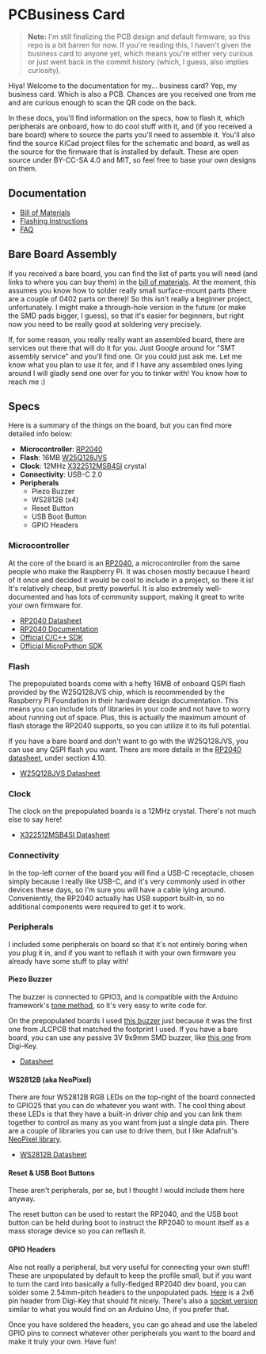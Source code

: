 # PCBusiness Card

> **Note:** I'm still finalizing the PCB design and default firmware, so this repo is a bit barren for now. If you're reading this, I haven't given the business card to anyone yet, which means you're either very curious or just went back in the commit history (which, I guess, also implies curiosity).

Hiya! Welcome to the documentation for my... business card? Yep, my business card. Which is also a PCB. Chances are you received one from me and are curious enough to scan the QR code on the back.

In these docs, you'll find information on the specs, how to flash it, which peripherals are onboard, how to do cool stuff with it, and (if you received a bare board) where to source the parts you'll need to assemble it. You'll also find the source KiCad project files for the schematic and board, as well as the source for the firmware that is installed by default. These are open source under BY-CC-SA 4.0 and MIT, so feel free to base your own designs on them.

## Documentation

- [Bill of Materials](docs/bom.md)
- [Flashing Instructions](docs/flashing.md)
- [FAQ](docs/faq.md)

## Bare Board Assembly

If you received a bare board, you can find the list of parts you will need (and links to where you can buy them) in the [bill of materials](docs/bom.md). At the moment, this assumes you know how to solder really small surface-mount parts (there are a couple of 0402 parts on there)! So this isn't really a beginner project, unfortunately. I might make a through-hole version in the future (or make the SMD pads bigger, I guess), so that it's easier for beginners, but right now you need to be really good at soldering very precisely.

If, for some reason, you really really want an assembled board, there are services out there that will do it for you. Just Google around for "SMT assembly service" and you'll find one. Or you could just ask me. Let me know what you plan to use it for, and if I have any assembled ones lying around I will gladly send one over for you to tinker with! You know how to reach me :)

## Specs

Here is a summary of the things on the board, but you can find more detailed info below:

- **Microcontroller**: [RP2040](https://www.raspberrypi.com/products/rp2040)
- **Flash**: 16MB [W25Q128JVS](http://www.winbond.com/resource-files/w25q128jv_dtr%20revc%2003272018%20plus.pdf)
- **Clock**: 12MHz [X322512MSB4SI](https://lcsc.com/product-detail/SMD-Crystal-Resonators_Yangxing-Tech-X322512MSB4SI_C9002.html) crystal
- **Connectivity**: USB-C 2.0
- **Peripherals**
  - Piezo Buzzer
  - WS2812B (x4)
  - Reset Button
  - USB Boot Button
  - GPIO Headers

### Microcontroller

At the core of the board is an [RP2040](https://www.raspberrypi.com/products/rp2040/), a microcontroller from the same people who make the Raspberry Pi. It was chosen mostly because I heard of it once and decided it would be cool to include in a project, so there it is! It's relatively cheap, but pretty powerful. It is also extremely well-documented and has lots of community support, making it great to write your own firmware for.

- [RP2040 Datasheet](https://datasheets.raspberrypi.com/rp2040/rp2040-datasheet.pdf)
- [RP2040 Documentation](https://www.raspberrypi.com/documentation/microcontrollers/rp2040.html)
- [Official C/C++ SDK](https://www.raspberrypi.com/documentation/microcontrollers/c_sdk.html)
- [Official MicroPython SDK](https://www.raspberrypi.com/documentation/microcontrollers/micropython.html)

### Flash

The prepopulated boards come with a hefty 16MB of onboard QSPI flash provided by the W25Q128JVS chip, which is recommended by the Raspberry Pi Foundation in their hardware design documentation. This means you can include lots of libraries in your code and not have to worry about running out of space. Plus, this is actually the maximum amount of flash storage the RP2040 supports, so you can utilize it to its full potential.

If you have a bare board and don't want to go with the W25Q128JVS, you can use any QSPI flash you want. There are more details in the [RP2040 datasheet](https://datasheets.raspberrypi.com/rp2040/rp2040-datasheet.pdf#section_ssi), under section 4.10.

- [W25Q128JVS Datasheet](http://www.winbond.com/resource-files/w25q128jv_dtr%20revc%2003272018%20plus.pdf)

### Clock

The clock on the prepopulated boards is a 12MHz crystal. There's not much else to say here!

- [X322512MSB4SI Datasheet](https://datasheet.lcsc.com/lcsc/2103291203_Yangxing-Tech-X322512MSB4SI_C9002.pdf)

### Connectivity

In the top-left corner of the board you will find a USB-C receptacle, chosen simply because I really like USB-C, and it's very commonly used in other devices these days, so I'm sure you will have a cable lying around. Conveniently, the RP2040 actually has USB support built-in, so no additional components were required to get it to work.

### Peripherals

I included some peripherals on board so that it's not entirely boring when you plug it in, and if you want to reflash it with your own firmware you already have some stuff to play with!

#### Piezo Buzzer

The buzzer is connected to GPIO3, and is compatible with the Arduino framework's [tone method](https://www.arduino.cc/reference/en/language/functions/advanced-io/tone/), so it's very easy to write code for.

On the prepopulated boards I used [this buzzer](https://lcsc.com/product-detail/Buzzers_CY-Changzhou-Chaoyin-Elec-Cy-SMD-9019-3040_C968734.html) just because it was the first one from JLCPCB that matched the footprint I used. If you have a bare board, you can use any passive 3V 9x9mm SMD buzzer, like [this one](https://www.digikey.com/en/products/detail/cui-devices/CPT-9019S-SMT-TR/6012432) from Digi-Key.

- [Datasheet](https://datasheet.lcsc.com/lcsc/2012111405_CY-Changzhou-Chaoyin-Elec-Cy-SMD-9019-3040_C968734.pdf)

#### WS2812B (aka NeoPixel)

There are four WS2812B RGB LEDs on the top-right of the board connected to GPIO25 that you can do whatever you want with. The cool thing about these LEDs is that they have a built-in driver chip and you can link them together to control as many as you want from just a single data pin. There are a couple of libraries you can use to drive them, but I like Adafruit's [NeoPixel library](https://github.com/adafruit/Adafruit_NeoPixel).

- [WS2812B Datasheet](https://cdn-shop.adafruit.com/datasheets/WS2812B.pdf)

#### Reset & USB Boot Buttons

These aren't peripherals, per se, but I thought I would include them here anyway.

The reset button can be used to restart the RP2040, and the USB boot button can be held during boot to instruct the RP2040 to mount itself as a mass storage device so you can reflash it.

#### GPIO Headers

Also not really a peripheral, but very useful for connecting your own stuff! These are unpopulated by default to keep the profile small, but if you want to turn the card into basically a fully-fledged RP2040 dev board, you can solder some 2.54mm-pitch headers to the unpopulated pads. [Here](https://www.digikey.com/en/products/detail/adam-tech/PH2-12-UA/9830397) is a 2x6 pin header from Digi-Key that should fit nicely. There's also a [socket version](https://www.digikey.com/en/products/detail/sullins-connector-solutions/PPPC062LFBN-RC/810246) similar to what you would find on an Arduino Uno, if you prefer that.

Once you have soldered the headers, you can go ahead and use the labeled GPIO pins to connect whatever other peripherals you want to the board and make it truly your own. Have fun!